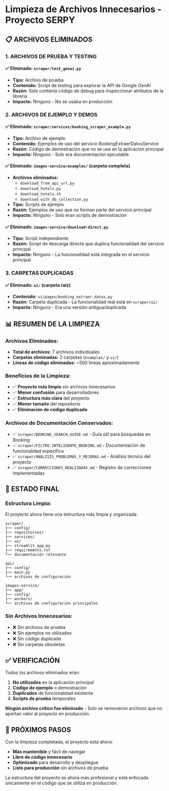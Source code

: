 # Limpieza de Archivos Innecesarios - Proyecto SERPY

## 📋 ARCHIVOS ELIMINADOS

### 1. ARCHIVOS DE PRUEBA Y TESTING

#### ✅ Eliminado: `scraper/test_genai.py`
- **Tipo:** Archivo de prueba
- **Contenido:** Script de testing para explorar la API de Google GenAI
- **Razón:** Solo contenía código de debug para inspeccionar atributos de la librería
- **Impacto:** Ninguno - No se usaba en producción

### 2. ARCHIVOS DE EJEMPLO Y DEMOS

#### ✅ Eliminado: `scraper/services/booking_scraper_example.py`
- **Tipo:** Archivo de ejemplo
- **Contenido:** Ejemplos de uso del servicio BookingExtraerDatosService
- **Razón:** Código de demostración que no se usa en la aplicación principal
- **Impacto:** Ninguno - Solo era documentación ejecutable

#### ✅ Eliminado: `images-service/examples/` (carpeta completa)
- **Archivos eliminados:**
  - `download_from_api_url.py`
  - `download_hotels.py`
  - `download_hotels.sh`
  - `download_with_db_collection.py`
- **Tipo:** Scripts de ejemplo
- **Razón:** Ejemplos de uso que no forman parte del servicio principal
- **Impacto:** Ninguno - Solo eran scripts de demostración

#### ✅ Eliminado: `images-service/download-direct.py`
- **Tipo:** Script independiente
- **Razón:** Script de descarga directa que duplica funcionalidad del servicio principal
- **Impacto:** Ninguno - La funcionalidad está integrada en el servicio principal

### 3. CARPETAS DUPLICADAS

#### ✅ Eliminado: `ui/` (carpeta raíz)
- **Contenido:** `ui/pages/booking_extraer_datos.py`
- **Razón:** Carpeta duplicada - La funcionalidad real está en `scraper/ui/`
- **Impacto:** Ninguno - Era una versión antigua/duplicada

## 📊 RESUMEN DE LA LIMPIEZA

### Archivos Eliminados:
- **Total de archivos:** 7 archivos individuales
- **Carpetas eliminadas:** 2 carpetas (`examples/` y `ui/`)
- **Líneas de código eliminadas:** ~500 líneas aproximadamente

### Beneficios de la Limpieza:
- ✅ **Proyecto más limpio** sin archivos innecesarios
- ✅ **Menor confusión** para desarrolladores
- ✅ **Estructura más clara** del proyecto
- ✅ **Menor tamaño** del repositorio
- ✅ **Eliminación de código duplicado**

### Archivos de Documentación Conservados:
- ✅ `scraper/BOOKING_SEARCH_GUIDE.md` - Guía útil para búsquedas en Booking
- ✅ `scraper/FILTRO_INTELIGENTE_BOOKING.md` - Documentación de funcionalidad específica
- ✅ `scraper/ANALISIS_PROBLEMAS_Y_MEJORAS.md` - Análisis técnico del proyecto
- ✅ `scraper/CORRECCIONES_REALIZADAS.md` - Registro de correcciones implementadas

## 🎯 ESTADO FINAL

### Estructura Limpia:
El proyecto ahora tiene una estructura más limpia y organizada:

```
scraper/
├── config/
├── repositories/
├── services/
├── ui/
├── streamlit_app.py
├── requirements.txt
└── documentación relevante

api/
├── config/
├── main.py
└── archivos de configuración

images-service/
├── app/
├── config/
├── workers/
└── archivos de configuración principales
```

### Sin Archivos Innecesarios:
- ❌ Sin archivos de prueba
- ❌ Sin ejemplos no utilizados
- ❌ Sin código duplicado
- ❌ Sin carpetas obsoletas

## ✅ VERIFICACIÓN

Todos los archivos eliminados eran:
1. **No utilizados** en la aplicación principal
2. **Código de ejemplo** o demostración
3. **Duplicados** de funcionalidad existente
4. **Scripts de prueba** temporales

**Ningún archivo crítico fue eliminado** - Solo se removieron archivos que no aportan valor al proyecto en producción.

## 🚀 PRÓXIMOS PASOS

Con la limpieza completada, el proyecto está ahora:
- **Más mantenible** y fácil de navegar
- **Libre de código innecesario**
- **Optimizado** para desarrollo y despliegue
- **Listo para producción** sin archivos de prueba

La estructura del proyecto es ahora más profesional y está enfocada únicamente en el código que se utiliza en producción.
